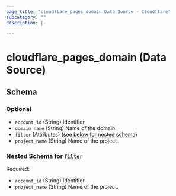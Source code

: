 ```yaml
---
page_title: "cloudflare_pages_domain Data Source - Cloudflare"
subcategory: ""
description: |-
  
---
```


# cloudflare_pages_domain (Data Source)




<!-- schema generated by tfplugindocs -->
## Schema

### Optional

- `account_id` (String) Identifier
- `domain_name` (String) Name of the domain.
- `filter` (Attributes) (see [below for nested schema](#nestedatt--filter))
- `project_name` (String) Name of the project.

<a id="nestedatt--filter"></a>
### Nested Schema for `filter`

Required:

- `account_id` (String) Identifier
- `project_name` (String) Name of the project.


